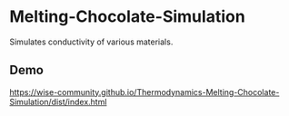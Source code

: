 # Melting-Chocolate-Simulation
Simulates conductivity of various materials.

## Demo

https://wise-community.github.io/Thermodynamics-Melting-Chocolate-Simulation/dist/index.html